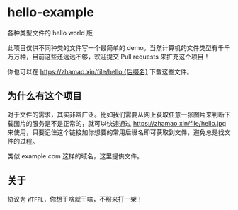 # hello-example
各种类型文件的 hello world 版

此项目仅供不同种类的文件写一个最简单的 demo。当然计算机的文件类型有千千万万种，目前这些还远远不够，欢迎提交 Pull requests 来扩充这个项目！

你也可以在 https://zhamao.xin/file/hello.{后缀名} 下载这些文件。

## 为什么有这个项目
对于文件的需求，其实非常广泛。比如我们需要从网上获取任意一张图片来判断下载图片的服务是不是正常的，就可以快速通过 https://zhamao.xin/file/hello.jpg 来使用，只要记住这个链接加你想要的常用后缀名即可获取到文件，避免总是找文件的过程。

类似 example.com 这样的域名，这里提供文件。

## 关于
协议为 `WTFPL`，你想干啥就干啥，不服来打一架！
